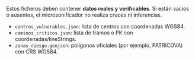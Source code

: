 Estos ficheros deben contener **datos reales y verificables**. Si están vacíos o ausentes, el microzonificador no realiza cruces ni inferencias.

- `centros_vulnerables.json`: lista de centros con coordenadas WGS84.
- `caminos_criticos.json`: lista de tramos o PK con coordenadas/lineStrings.
- `zonas_riesgo.geojson`: polígonos oficiales (por ejemplo, PATRICOVA) con CRS WGS84.

